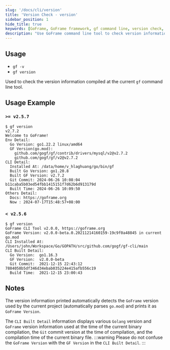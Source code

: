 ```yaml
---
slug: '/docs/cli/version'
title: 'Version Check - version'
sidebar_position: 1
hide_title: true
keywords: [GoFrame, GoFrame framework, gf command line, version check, gf version, CLI tool, Golang version, technical documentation, code compilation, environment configuration]
description: "Use GoFrame command line tool to check version information, including usage of gf -v and gf version. The content covers examples of different version uses, showing specific version information of GoFrame in projects, explaining CLI compilation details and notes, to help users accurately understand the relationship between GoFrame version and Golang and related technologies."
---
```


## Usage

- `gf -v`
- `gf version`

Used to check the version information compiled at the current `gf` command line tool.

## Usage Example

### `>= v2.5.7`

```text
$ gf version
v2.7.2
Welcome to GoFrame!
Env Detail:
  Go Version: go1.22.2 linux/amd64
  GF Version(go.mod):
    github.com/gogf/gf/contrib/drivers/mysql/v2@v2.7.2
    github.com/gogf/gf/v2@v2.7.2
CLI Detail:
  Installed At: /data/home/v_hlaghuang/go/bin/gf
  Built Go Version: go1.20.8
  Built GF Version: v2.7.2
  Git Commit: 2024-06-26 10:08:04 b11caba5b03ed54fbb1415151f7d62b6d913179d
  Built Time: 2024-06-26 10:09:50
Others Detail:
  Docs: https://goframe.org
  Now : 2024-07-17T15:48:57+08:00
```

### `< v2.5.6`

```text
$ gf version
GoFrame CLI Tool v2.0.0, https://goframe.org
GoFrame Version: v2.0.0-beta.0.20211214160159-19c9f0a48845 in current go.mod
CLI Installed At: /Users/john/Workspace/Go/GOPATH/src/github.com/gogf/gf-cli/main
CLI Built Detail:
  Go Version:  go1.16.3
  GF Version:  v2.0.0-beta
  Git Commit:  2021-12-15 22:43:12 7884058b5df346d34ebab035224e415afb556c19
  Build Time:  2021-12-15 23:00:43
```

## Notes

The version information printed automatically detects the `GoFrame` version used by the current project (automatically parses `go.mod`) and prints it as `GoFrame Version`.

The `CLI Built Detail` information displays various `Golang` version and `GoFrame` version information used at the time of the current binary compilation, the `Git` commit version at the time of compilation, and the compilation time of the current binary file.
:::warning
Please do not confuse the `GoFrame Version` with the `GF Version` in the `CLI Built Detail`.
:::
